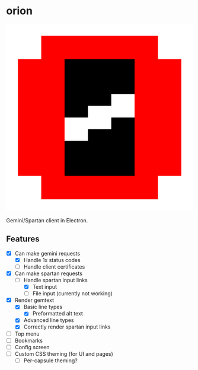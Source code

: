 # orion

![orion logo. a red pixelart O has 3 white dots inside of it, representing the stars in Orion's belt.](build/icon.png)

Gemini/Spartan client in Electron.

## Features

 - [x] Can make gemini requests
     - [x] Handle 1x status codes
     - [ ] Handle client certificates
 - [x] Can make spartan requests
     - [ ] Handle spartan input links
         - [x] Text input
         - [ ] File input (currently not working)
 - [x] Render gemtext
     - [x] Basic line types
         - [x] Preformatted alt text
     - [x] Advanced line types
     - [x] Correctly render spartan input links
 - [ ] Top menu
 - [ ] Bookmarks
 - [ ] Config screen
 - [ ] Custom CSS theming (for UI and pages)
     - [ ] Per-capsule theming?
